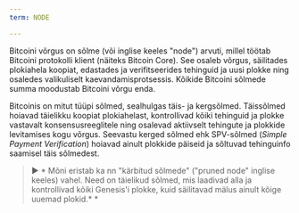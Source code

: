 ```yaml
---
term: NODE

---
```

Bitcoini võrgus on sõlme (või inglise keeles "node") arvuti, millel töötab Bitcoini protokolli klient (näiteks Bitcoin Core). See osaleb võrgus, säilitades plokiahela koopiat, edastades ja verifitseerides tehinguid ja uusi plokke ning osaledes valikuliselt kaevandamisprotsessis. Kõikide Bitcoini sõlmede summa moodustab Bitcoini võrgu enda.

Bitcoinis on mitut tüüpi sõlmed, sealhulgas täis- ja kergsõlmed. Täissõlmed hoiavad täielikku koopiat plokiahelast, kontrollivad kõiki tehinguid ja plokke vastavalt konsensusreeglitele ning osalevad aktiivselt tehingute ja plokkide levitamises kogu võrgus. Seevastu kerged sõlmed ehk SPV-sõlmed (*Simple Payment Verification*) hoiavad ainult plokkide päiseid ja sõltuvad tehinguinfo saamisel täis sõlmedest.

> ► * Mõni eristab ka nn "kärbitud sõlmede" ("pruned node" inglise keeles) vahel. Need on täielikud sõlmed, mis laadivad alla ja kontrollivad kõiki Genesis'i plokke, kuid säilitavad mälus ainult kõige uuemad plokid.* *